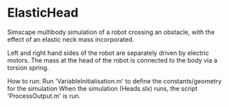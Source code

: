 # ElasticHead
Simscape multibody simulation of a robot crossing an obstacle, with the effect of an elastic neck mass incorporated.

Left and right hand sides of the robot are separately driven by electric motors.
The mass at the head of the robot is connected to the body via a torsion spring.

How to run:
Run 'VariableInitialisation.m' to define the constants/geometry for the simulation
When the simulation (Heads.slx) runs, the script 'ProcessOutput.m' is run.
